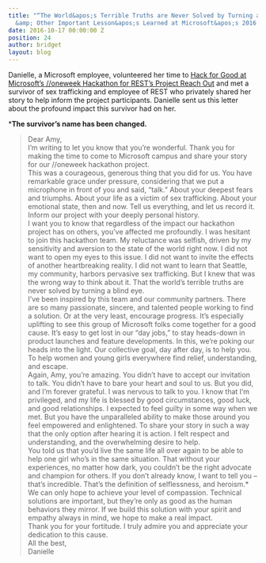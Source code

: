 ```yaml
---
title: "“The World&apos;s Terrible Truths are Never Solved by Turning a Blind Eye&#x2c;”
  &amp; Other Important Lesson&apos;s Learned at Microsoft&apos;s 2016 //oneweek Hackathon."
date: 2016-10-17 00:00:00 Z
position: 24
author: bridget
layout: blog
---
```


Danielle, a Microsoft employee, volunteered her time to [Hack for Good at Microsoft’s //oneweek Hackathon for REST’s Project Reach Out](https://iwantrest.com/blog/weve-begun-our-year-with-a-real-game-changer) and met a survivor of sex trafficking and employee of REST who privately shared her story to help inform the project participants. Danielle sent us this letter about the profound impact this survivor had on her.

***The survivor’s name has been changed.**

> Dear Amy,<Br>
>I’m writing to let you know that you’re wonderful. Thank you for    making the time to come to Microsoft campus and share your story for our //oneweek hackathon project.<br>
>This was a courageous, generous thing that you did for us. You have remarkable grace under pressure, considering that we put a microphone in front of you and said, “talk.” About your deepest fears and triumphs. About your life as a victim of sex trafficking. About your emotional state, then and now. Tell us everything, and let us record it. Inform our project with your deeply personal history.<br>
>I want you to know that regardless of the impact our hackathon project has on others, you’ve affected me profoundly. I was hesitant to join this hackathon team. My reluctance was selfish, driven by my sensitivity and aversion to the state of the world right now. I did not want to open my eyes to this issue. I did not want to invite the effects of another heartbreaking reality. I did not want to learn that Seattle, my community, harbors pervasive sex trafficking. But I knew that was the wrong way to think about it. That the world’s terrible truths are never solved by turning a blind eye.<br>
>I’ve been inspired by this team and our community partners. There are so many passionate, sincere, and talented people working to find a solution. Or at the very least, encourage progress. It’s especially uplifting to see this group of Microsoft folks come together for a good cause. It’s easy to get lost in our “day jobs,” to stay heads-down in product launches and feature developments. In this, we’re poking our heads into the light. Our collective goal, day after day, is to help you. To help women and young girls everywhere find relief, understanding, and escape.<br>
>Again, Amy, you’re amazing. You didn’t have to accept our invitation to talk. You didn’t have to bare your heart and soul to us. But you did, and I’m forever grateful. I was nervous to talk to you. I know that I’m privileged, and my life is blessed by good circumstances, good luck, and good relationships. I expected to feel guilty in some way when we met. But you have the unparalleled ability to make those around you feel empowered and enlightened. To share your story in such a way that the only option after hearing it is action. I felt respect and understanding, and the overwhelming desire to help.<br>
>You told us that you’d live the same life all over again to be able to help one girl who’s in the same situation. That without your experiences, no matter how dark, you couldn’t be the right advocate and champion for others. If you don’t already know, I want to tell you – that’s incredible. That’s the definition of selflessness, and heroism.*
>We can only hope to achieve your level of compassion. Technical solutions are important, but they’re only as good as the human behaviors they mirror. If we build this solution with your spirit and empathy always in mind, we hope to make a real impact.<br>
Thank you for your fortitude. I truly admire you and appreciate your dedication to this cause.<br>
>All the best,<br>
>Danielle


